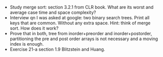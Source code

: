 - Study merge sort: section 3.2.1 from CLR book. What are its worst and average case time and space complexity?
- Interview qn I was asked at google: two binary search trees. Print all keys that are common. Without any extra space. Hint: think of merge sort. How does it work?
- Prove that in both, tree from inorder+preorder and inorder+postorder, partitioning the pre and post order arrays is not necessary and a moving index is enough.
- Exercise 21-a section 1.9 Blitzstein and Huang.
